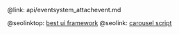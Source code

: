 @link: api/eventsystem_attachevent.md

@seolinktop: [best ui framework](https://webix.com)
@seolink: [carousel script](https://webix.com/widget/carousel/)